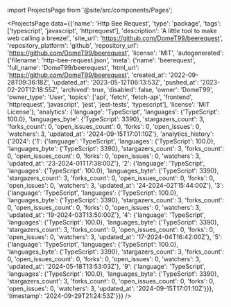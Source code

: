 
import ProjectsPage from '@site/src/components/Pages';

<ProjectsPage
    data={{'name': 'Http Bee Request', 'type': 'package', 'tags': ['typescript', 'javascript', 'httprequest'], 'description': 'A little tool to make web calling a breeze!', 'site_url': 'https://github.com/DomeT99/beerequest', 'repository_platform': 'github', 'repository_url': 'https://github.com/DomeT99/beerequest', 'license': 'MIT', 'autogenerated': {'filename': 'http-bee-request.json', 'meta': {'name': 'beerequest', 'full_name': 'DomeT99/beerequest', 'html_url': 'https://github.com/DomeT99/beerequest', 'created_at': '2022-09-28T09:36:18Z', 'updated_at': '2023-05-12T06:13:53Z', 'pushed_at': '2023-02-20T12:18:55Z', 'archived': true, 'disabled': false, 'owner': 'DomeT99', 'owner_type': 'User', 'topics': ['api', 'fetch', 'fetch-api', 'frontend', 'httprequest', 'javascript', 'jest', 'jest-tests', 'typescript'], 'license': 'MIT License'}, 'analytics': {'language': 'TypeScript', 'languages': {'TypeScript': 100.0}, 'languages_byte': {'TypeScript': 3390}, 'stargazers_count': 3, 'forks_count': 0, 'open_issues_count': 0, 'forks': 0, 'open_issues': 0, 'watchers': 3, 'updated_at': '2024-09-15T17:01:10Z'}, 'analytics_history': {'2024': {'1': {'language': 'TypeScript', 'languages': {'TypeScript': 100.0}, 'languages_byte': {'TypeScript': 3390}, 'stargazers_count': 3, 'forks_count': 0, 'open_issues_count': 0, 'forks': 0, 'open_issues': 0, 'watchers': 3, 'updated_at': '23-2024-01T17:38:00Z'}, '2': {'language': 'TypeScript', 'languages': {'TypeScript': 100.0}, 'languages_byte': {'TypeScript': 3390}, 'stargazers_count': 3, 'forks_count': 0, 'open_issues_count': 0, 'forks': 0, 'open_issues': 0, 'watchers': 3, 'updated_at': '24-2024-02T15:44:00Z'}, '3': {'language': 'TypeScript', 'languages': {'TypeScript': 100.0}, 'languages_byte': {'TypeScript': 3390}, 'stargazers_count': 3, 'forks_count': 0, 'open_issues_count': 0, 'forks': 0, 'open_issues': 0, 'watchers': 3, 'updated_at': '19-2024-03T13:50:00Z'}, '4': {'language': 'TypeScript', 'languages': {'TypeScript': 100.0}, 'languages_byte': {'TypeScript': 3390}, 'stargazers_count': 3, 'forks_count': 0, 'open_issues_count': 0, 'forks': 0, 'open_issues': 0, 'watchers': 3, 'updated_at': '17-2024-04T16:42:00Z'}, '5': {'language': 'TypeScript', 'languages': {'TypeScript': 100.0}, 'languages_byte': {'TypeScript': 3390}, 'stargazers_count': 3, 'forks_count': 0, 'open_issues_count': 0, 'forks': 0, 'open_issues': 0, 'watchers': 3, 'updated_at': '2024-05-18T13:53:03Z'}, '9': {'language': 'TypeScript', 'languages': {'TypeScript': 100.0}, 'languages_byte': {'TypeScript': 3390}, 'stargazers_count': 3, 'forks_count': 0, 'open_issues_count': 0, 'forks': 0, 'open_issues': 0, 'watchers': 3, 'updated_at': '2024-09-15T17:01:10Z'}}}, 'timestamp': '2024-09-29T21:24:53Z'}}}
/>
